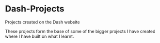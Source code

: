 # Dash-Projects
Projects created on the Dash website

These projects form the base of some of the bigger projects I have created where I have built on what I learnt.
